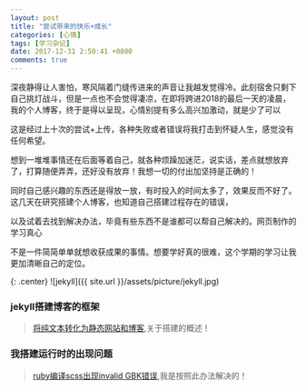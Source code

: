 ```yaml
---
layout: post
title: "尝试带来的快乐+成长"
categories: [心情]
tags: [学习杂记]
date: 2017-12-31 2:50:41 +0800
comments: true
---
```

深夜静得让人害怕，寒风隔着门缝传进来的声音让我越发觉得冷。此刻宿舍只剩下自己挑灯战斗，但是一点也不会觉得凄凉，在即将跨进2018的最后一天的凌晨，我的个人博客，终于是得以呈现，心情别提有多么高兴加激动，就是少了可以

这是经过上十次的尝试+上传，各种失败或者错误将我打击到怀疑人生，感觉没有任何希望。
<!--more-->
想到一堆堆事情还在后面等着自己，就各种烦躁加迷茫，说实话，差点就想放弃了，打算随便弄弄，还好没有放弃！我想一切的付出加坚持是正确的！

同时自己感兴趣的东西还是得放一放，有时投入的时间太多了，效果反而不好了。这几天在研究搭建个人博客，也知道自己搭建过程存在的错误，

以及试着去找到解决办法，毕竟有些东西不是谁都可以帮自己解决的。网页制作的学习真心

不是一件简简单单就想收获成果的事情。想要学好真的很难，这个学期的学习让我更加清晰自己的定位。

{: .center}
![jekyll]({{ site.url }}/assets/picture/jekyll.jpg)

### jekyll搭建博客的框架
> [将纯文本转化为静态网站和博客](https://www.jekyll.com.cn/),关于搭建的概述！

### 我搭建运行时的出现问题
> [ruby编译scss出现invalid GBK错误](https://segmentfault.com/a/1190000002932352),我是按照此办法解决的！

>
